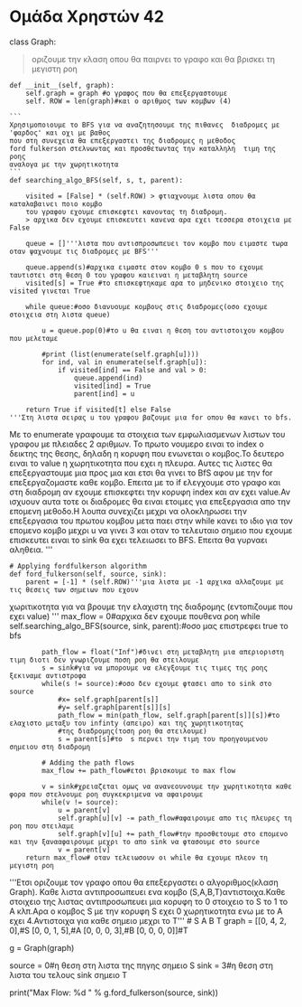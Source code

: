 # Ομάδα Χρηστών 42 

class Graph:
> οριζουμε την κλαση οπου θα παιρνει το γραφο και θα βρισκει τη μεγιστη ροη

    def __init__(self, graph):
        self.graph = graph #ο γραφος που θα επεξεργαστουμε
        self. ROW = len(graph)#και ο αριθμος των κομβων (4)

    ```
    Χρησιμοποιουμε το ΒFS για να αναζητησουμε της πιθανες  διαδρομες με 'φαρδος' και οχι με βαθος
    που στη συνεχεια θα επεξεργαστει της διαδρομες η μεθοδος
    ford fulkerson στελνωντας και προσθετωντας την καταλληλη  τιμη της ροης
    αναλογα με την χωρητικοτητα
    ```
    def searching_algo_BFS(self, s, t, parent):

        visited = [False] * (self.ROW) > φτιαχνουμε λιστα οπου θα καταλαβαινει ποιο κομβο
        του γραφου εχουμε επισκεφτει κανοντας τη διαδρομη. 
        > αρχικα δεν εχουμε επισκευτει κανενα αρα εχει τεσσερα στοιχεια με False

        queue = []'''λιστα που αντισπροσωπευει τον κομβο που ειμαστε τωρα οταν ψαχνουμε τις διαδρομες με BFS'''

        queue.append(s)#αρχικα ειμαστε στον κομβο 0 s που το εχουμε ταυτιστει στη θεση 0 του γραφου καιειναι η μεταβλητη source
        visited[s] = True #το επισκεφτηκαμε αρα το μηδενικο στοιχειο της visited γινεται Τrue

        while queue:#oσο διανυουμε κομβους στις διαδρομες(οσο εχουμε στοιχεια στη λιστα queue)

            u = queue.pop(0)#το u θα ειναι η θεση του αντιστοιχου κομβου που μελεταμε

            #print (list(enumerate(self.graph[u])))
            for ind, val in enumerate(self.graph[u]):            
                if visited[ind] == False and val > 0:
                    queue.append(ind)
                    visited[ind] = True
                    parent[ind] = u

        return True if visited[t] else False
    '''Στη λιστα σειρας u του γραφου βαζουμε μια for οπου θα κανει το bfs.
Με το enumerate γραφουμε τα στοιχεια των εμφωλιασμενων λιστων του γραφου  με πλειαδες 2 αριθμων.
Το πρωτο νουμερο  ειναι το index o δεικτης της θεσης, δηλαδη
η κορυφη που ενωνεται o κομβος.Το δευτερο ειναι το value
η χωρητικοτητα που εχει η πλευρα. Αυτες τις λιστες θα επεξεργαστουμε
μια προς μια και ετσι θα γινει το BfS  αφου με την for επεξεργαζομαστε καθε κομβο.
Επειτα με το if ελεγχουμε στο γραφο και στη διαδρομη αν εχουμε επισκεφτει την κορυφη index
και αν εχει value.Αν ισχυουν
αυτα τοτε οι διαδρομες θα ειναι ετοιμες
για επεξεργασια απο την επομενη μεθοδο.Η λουπα συνεχιζει μεχρι να ολοκληρωσει την επεξεργασια του πρωτου κομβου
μετα παει στην while κανει το ιδιο για τον επομενο κομβο μεχρι u να γινει 3 και οταν το τελευταιο σημειο που εχουμε
επισκευτει ειναι το sink θα εχει τελειωσει το BFS. Επειτα θα γυρναει αληθεια. '''

    # Applying fordfulkerson algorithm
    def ford_fulkerson(self, source, sink):
        parent = [-1] * (self.ROW)'''μια λιστα με -1 αρχικα αλλαζουμε με τις θεσεις των σημειων που εχουν
χωριτικοτητα για να βρουμε την ελαχιστη της διαδρομης (εντοπιζουμε που εχει value) '''
        max_flow = 0#αρχικα δεν εχουμε πουθενα ροη
        while self.searching_algo_BFS(source, sink, parent):#οσο μας επιστρεφει true το bfs

            path_flow = float("Inf")#δινει στη μεταβλητη μια απεριοριστη τιμη διοτι δεν γνωριζουμε ποση ροη θα στειλουμε
            s = sink#για να μπορουμε να ελεγξουμε τις τιμες της ροης ξεκιναμε αντιστροφα
            while(s != source):#οσο δεν εχουμε φτασει απο το sink στο source
                #x= self.graph[parent[s]]
                #y= self.graph[parent[s]][s]
                path_flow = min(path_flow, self.graph[parent[s]][s])#το ελαχιστο μεταξυ του infinty (απειρο) και της χωρητικοτητας
                #της διαδρομης(τοση ροη θα στειλουμε)
                s = parent[s]#το  s περνει την τιμη του προηγουμενου σημειου στη διαδρομη

            # Adding the path flows
            max_flow += path_flow#ετσι βρισκουμε το max flow

            v = sink#χρειαζεται ομως να ανανεουνουμε την χωρητικοτητα καθε φορα που στελνουμε ροη συγκεκριμενα να αφαιρουμε
            while(v != source):
                u = parent[v]
                self.graph[u][v] -= path_flow#αφαιρουμε απο τις πλευρες τη ροη που στειλαμε
                self.graph[v][u] += path_flow#την προσθετουμε στο επομενο και την ξανααφαιρουμε μεχρι το απο sink να φτασουμε στο source
                v = parent[v]
        return max_flow# οταν τελειωσουν οι while θα εχουμε πλεον τη μεγιστη ροη
'''Ετσι οριζουμε τον γραφο οπου θα επεξεργαστει ο αλγοριθμος(κλαση Graph).
Καθε λιστα αντιπροσωπευει ενα κομβο (S,A,B,T)αντιστοιχα.Καθε στοιχειο της
λιστας αντιπροσωπευει μια κορυφη το 0 στοιχειο το S το 1 το Α κλπ.Αρα ο κομβος S
με την κορυφη S εχει 0 χωρητικοτητα ενω με το Α εχει 4.Αντιστοιχα για καθε σημειο μεχρι το Τ'''
        # S  A  B  T
graph = [[0, 4, 2, 0],#S
         [0, 0, 1, 5],#A
         [0, 0, 0, 3],#B
         [0, 0, 0, 0]]#T

g = Graph(graph)

source = 0#η θεση στη λιστα της πηγης σημειο S
sink = 3#η θεση στη λιστα του τελους sink σημειο Τ

print("Max Flow: %d " % g.ford_fulkerson(source, sink))
